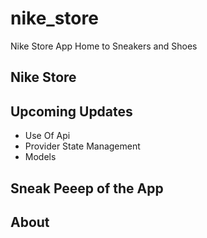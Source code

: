 # nike_store

Nike Store App
  Home to Sneakers and Shoes

## Nike Store 

## Upcoming Updates

- Use Of Api
- Provider State Management
- Models

## Sneak Peeep of the App 


## About


